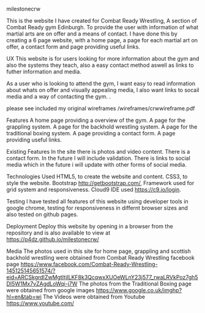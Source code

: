 milestonecrw

This is the website I have created for Combat Ready Wrestling, A section of Combat Ready gym Edinburgh. To provide the user with information of what martial arts are on offer and a means of contact.
I have done this by creating a 6 page website, with a home page, a page for each martial art on offer, a contact form and page providing useful links.



UX
This website is for users looking for more information about the gym and also the systems they teach, also a easy contact method aswell as links to futher information and media. 


As a user who is looking to attend the gym, I want easy to read information about whats on offer and visually appealing media, I also want links to socail media and a way of contacting the gym.       .

please see included my original wireframes /wireframes/crwwireframe.pdf

Features
A home page providing a overview of the gym.
A page for the grappling system.
A page for the backhold wrestling system.
A page for the traditional boxing system.
A page providing a contact form.
A page providing useful links.

Existing Features
In the site there is photos and video content. 
There is a contact form. In the future I will include validation.
There is links to social media which in the future i will update with other forms of social media.


Technologies Used
 HTML5, to create the website and content.
 CSS3, to style the website.
 Bootstrap http://getbootstrap.com/, Framework used for grid system and responsiveness. 
 Cloud9 IDE used https://c9.io/login. 


Testing
I have tested all features of this website using developer tools in google chrome, testing for responsiveness in differnt browser sizes and also tested on github pages.

Deployment
Deploy this website by opening in a browser from the repository and is also available to view at https://p4dz.github.io/milestonecrw/



Media
The photos used in this site for home page, grappling and scottish backhold wrestling were obtained from Combat Ready Wrestling facebook page https://www.facebook.com/Combat-Ready-Wrestling-145125145651574/?eid=ARCSkgrdIZwMgtItjILKF8k3QcqwxXUOeWLnY23j577_rwaLRVkPoz7gh5DI5W1Mx7vZAgdLoWqi-j7W
The photos from the Traditional Boxing page were obtained from google images https://www.google.co.uk/imghp?hl=en&tab=wi
The Videos were obtained from Youtube https://www.youtube.com/
